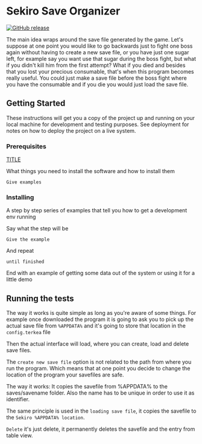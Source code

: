 # Sekiro Save Organizer
[![GitHub release](https://img.shields.io/badge/release-1.0.0-blue.svg?style=flat-square)](https://github.com/Terkea/SekiroSaveOrganizer/releases/latest)


The main idea wraps around the save file generated by the game.
Let's suppose at one point you would like to go backwards just to fight one boss again without having to create a new save file, or you have just one sugar left, for example say you want use that sugar during the boss fight, but what if you didn't kill him from the first attempt? What if you died and besides that you lost your precious consumable, that's when this program becomes really useful. You could just make a save file before the boss fight where you have the consumable and if you die you would just load the save file.

## Getting Started

These instructions will get you a copy of the project up and running on your local machine for development and testing purposes. See deployment for notes on how to deploy the project on a live system.

### Prerequisites
<a href="data:application/octet-stream,DATA" download="FILENAME">TITLE</a>

What things you need to install the software and how to install them

```
Give examples
```

### Installing

A step by step series of examples that tell you how to get a development env running

Say what the step will be

```
Give the example
```

And repeat

```
until finished
```

End with an example of getting some data out of the system or using it for a little demo

## Running the tests

The way it works is quite simple as long as you're aware of some things.
For example once downloaded the program it is going to ask you to pick up the actual save file from ```%APPDATA%``` and it's going to store that location in the ```config.terkea``` file

Then the actual interface will load, where you can create, load and delete save files.

The ```create new save file``` option is not related to the path from where you run the program. Which means that at one point you decide to change the location of the program your savefiles are safe.

The way it works:
It copies the savefile from %APPDATA% to the saves/savename folder.
Also the name has to be unique in order to use it as identifier.

The same principle is used in the ```loading save file```, it copies the savefile to the ```Sekiro %APPDATA% location```.

```Delete``` it's just delete, it permanently deletes the savefile and the entry from table view.
